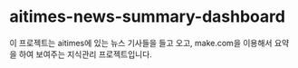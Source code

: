 # aitimes-news-summary-dashboard
이 프로젝트는 aitimes에 있는 뉴스 기사들을 들고 오고, make.com을 이용해서 요약을 하여 보여주는 지식관리 프로젝트입니다. 
